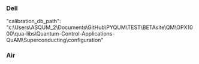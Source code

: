 ### Dell

"calibration_db_path": "c:\\Users\\ASQUM_2\\Documents\\GitHub\\PYQUM\\TEST\\BETAsite\\QM\\OPX1000\\qua-libs\\Quantum-Control-Applications-QuAM\\Superconducting\\configuration"

### Air
